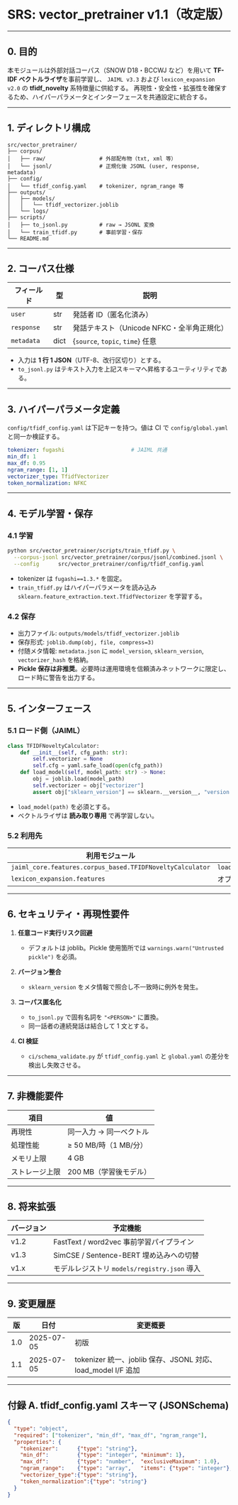 # **SRS: vector\_pretrainer v1.1（改定版）**

---

## 0. 目的

本モジュールは外部対話コーパス（SNOW D18・BCCWJ など）を用いて **TF-IDF ベクトルライザ**を事前学習し、
`JAIML v3.3` および `lexicon_expansion v2.0` の **tfidf\_novelty** 系特徴量に供給する。
再現性・安全性・拡張性を確保するため、ハイパーパラメータとインターフェースを共通設定に統合する。

---

## 1. ディレクトリ構成

```
src/vector_pretrainer/
├── corpus/
│   ├── raw/                 # 外部配布物（txt, xml 等）
│   └── jsonl/               # 正規化後 JSONL (user, response, metadata)
├── config/
│   └── tfidf_config.yaml    # tokenizer, ngram_range 等
├── outputs/
│   ├── models/
│   │   └── tfidf_vectorizer.joblib
│   └── logs/
├── scripts/
│   ├── to_jsonl.py          # raw → JSONL 変換
│   └── train_tfidf.py       # 事前学習・保存
└── README.md
```

---

## 2. コーパス仕様

| フィールド      | 型    | 説明                             |
| ---------- | ---- | ------------------------------ |
| `user`     | str  | 発話者 ID（匿名化済み）                  |
| `response` | str  | 発話テキスト（Unicode NFKC・全半角正規化）    |
| `metadata` | dict | {`source`, `topic`, `time`} 任意 |

* 入力は **1 行 1 JSON**（UTF-8、改行区切り）とする。
* `to_jsonl.py` はテキスト入力を上記スキーマへ昇格するユーティリティである。

---

## 3. ハイパーパラメータ定義

`config/tfidf_config.yaml` は下記キーを持つ。値は CI で `config/global.yaml` と同一か検証する。

```yaml
tokenizer: fugashi                     # JAIML 共通
min_df: 1
max_df: 0.95
ngram_range: [1, 1]
vectorizer_type: TfidfVectorizer
token_normalization: NFKC
```

---

## 4. モデル学習・保存

### 4.1 学習

```bash
python src/vector_pretrainer/scripts/train_tfidf.py \
  --corpus-jsonl src/vector_pretrainer/corpus/jsonl/combined.jsonl \
  --config      src/vector_pretrainer/config/tfidf_config.yaml
```

* tokenizer は `fugashi==1.3.*` を固定。
* `train_tfidf.py` はハイパーパラメータを読み込み `sklearn.feature_extraction.text.TfidfVectorizer` を学習する。

### 4.2 保存

* 出力ファイル: `outputs/models/tfidf_vectorizer.joblib`
* 保存形式: `joblib.dump(obj, file, compress=3)`
* 付随メタ情報: `metadata.json` に `model_version`, `sklearn_version`, `vectorizer_hash` を格納。
* **Pickle 保存は非推奨**。必要時は運用環境を信頼済みネットワークに限定し、ロード時に警告を出力する。

---

## 5. インターフェース

### 5.1 ロード側（JAIML）

```python
class TFIDFNoveltyCalculator:
    def __init__(self, cfg_path: str):
        self.vectorizer = None
        self.cfg = yaml.safe_load(open(cfg_path))
    def load_model(self, model_path: str) -> None:
        obj = joblib.load(model_path)
        self.vectorizer = obj["vectorizer"]
        assert obj["sklearn_version"] == sklearn.__version__, "version mismatch"
```

* `load_model(path)` を必須とする。
* ベクトルライザは **読み取り専用** で再学習しない。

### 5.2 利用先

| 利用モジュール                                                   | 呼び出し内容                                                    |
| --------------------------------------------------------- | --------------------------------------------------------- |
| `jaiml_core.features.corpus_based.TFIDFNoveltyCalculator` | `load_model("model/vectorizers/tfidf_vectorizer.joblib")` |
| `lexicon_expansion.features`                              | オプションで同一ベクトルを参照（高度特徴量計算時）                                 |

---

## 6. セキュリティ・再現性要件

1. **任意コード実行リスク回避**

   * デフォルトは joblib。Pickle 使用箇所では `warnings.warn("Untrusted pickle")` を必須。
2. **バージョン整合**

   * `sklearn_version` をメタ情報で照合し不一致時に例外を発生。
3. **コーパス匿名化**

   * `to_jsonl.py` で固有名詞を `"<PERSON>"` に置換。
   * 同一話者の連続発話は結合して 1 文とする。
4. **CI 検証**

   * `ci/schema_validate.py` が `tfidf_config.yaml` と `global.yaml` の差分を検出し失敗させる。

---

## 7. 非機能要件

| 項目      | 値                 |
| ------- | ----------------- |
| 再現性     | 同一入力 → 同一ベクトル     |
| 処理性能    | ≥ 50 MB/時（1 MB/分） |
| メモリ上限   | 4 GB              |
| ストレージ上限 | 200 MB（学習後モデル）    |

---

## 8. 将来拡張

| バージョン | 予定機能                               |
| ----- | ---------------------------------- |
| v1.2  | FastText / word2vec 事前学習パイプライン     |
| v1.3  | SimCSE / Sentence-BERT 埋め込みへの切替    |
| v1.x  | モデルレジストリ `models/registry.json` 導入 |

---

## 9. 変更履歴

| 版   | 日付         | 変更概要                                               |
| --- | ---------- | -------------------------------------------------- |
| 1.0 | 2025-07-05 | 初版                                                 |
| 1.1 | 2025-07-05 | tokenizer 統一、joblib 保存、JSONL 対応、load\_model I/F 追加 |

---

## 付録 A. tfidf\_config.yaml スキーマ (JSONSchema)

```json
{
  "type": "object",
  "required": ["tokenizer", "min_df", "max_df", "ngram_range"],
  "properties": {
    "tokenizer":      {"type": "string"},
    "min_df":         {"type": "integer", "minimum": 1},
    "max_df":         {"type": "number",  "exclusiveMaximum": 1.0},
    "ngram_range":    {"type": "array",   "items": {"type": "integer"}, "minItems": 2, "maxItems": 2},
    "vectorizer_type":{"type": "string"},
    "token_normalization":{"type": "string"}
  }
}
```